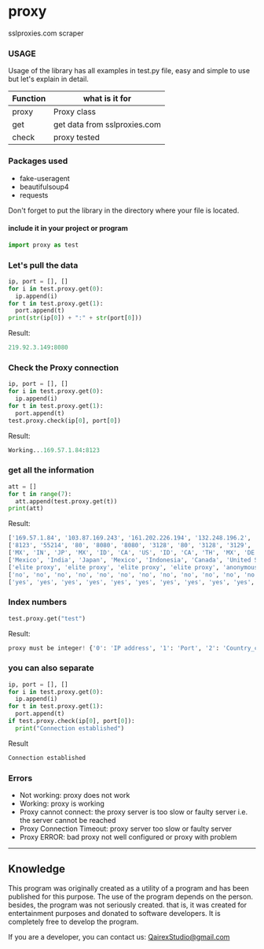 # proxy
sslproxies.com scraper

### USAGE

Usage of the library has all examples in test.py file, easy and simple to use but let's explain in detail.

Function | what is it for 
------------ | -------------
proxy | Proxy class 
get | get data from sslproxies.com
check | proxy tested

### Packages used

* fake-useragent
* beautifulsoup4
* requests

Don't forget to put the library in the directory where your file is located.

#### include it in your project or program

```py
import proxy as test
```

### Let's pull the data
```py
ip, port = [], []
for i in test.proxy.get(0):
  ip.append(i)
for t in test.proxy.get(1):
  port.append(t)
print(str(ip[0]) + ":" + str(port[0]))
```
Result:

```py
219.92.3.149:8080
```

### Check the Proxy connection

```py
ip, port = [], []
for i in test.proxy.get(0):
  ip.append(i)
for t in test.proxy.get(1):
  port.append(t)
test.proxy.check(ip[0], port[0])
```
Result:

```py
Working...169.57.1.84:8123
```

### get all the information

```py
att = []
for t in range(7):
  att.append(test.proxy.get(t))
print(att)
```

Result:

```py
['169.57.1.84', '103.87.169.243', '161.202.226.194', '132.248.196.2', '103.152.5.70', '20.151.27.156', '216.21.18.194', '103.103.175.253', '198.50.163.192', '183.88.226.50', '169.57.1.85', '167.172.171.151', '219.92.3.149', '103.227.254.59', '202.61.51.204', '157.230.103.189', '54.165.67.102', '104.238.81.186', '119.81.189.194', '194.5.206.148', '18.178.146.121', '168.119.137.56', '85.15.152.39', '223.255.133.34', '115.75.1.184', '118.99.104.16', '181.3.74.175', '109.254.47.147', '167.172.180.40', '51.222.67.222', '51.222.67.215', '139.99.102.114', '51.222.67.220', '51.222.67.214', '115.124.115.26', '186.47.83.157', '103.151.125.234', '181.129.43.3', '116.80.41.12', '91.195.156.241', '114.32.84.229', '68.183.221.156', '181.129.183.19', '189.199.126.94', '20.195.17.90', '41.162.186.2', '181.3.107.40', '186.126.65.181', '176.197.95.2', '103.240.77.98', '51.81.21.221', '175.100.103.132', '1.10.186.35', '37.120.192.154', '91.185.51.68', '213.230.91.75', '45.173.18.235', '54.186.85.238', '109.110.73.106', '186.219.96.47', '151.106.34.139', '129.21.95.85', '217.79.181.109', '186.4.186.36', '50.246.120.125', '90.182.166.59', '139.99.105.5', '37.111.42.210', '109.70.189.70', '181.129.138.114', '186.233.96.246', '84.214.150.146', '181.102.53.107', '109.238.222.5', '160.19.232.85', '180.179.98.22', '143.198.196.205', '103.9.188.229', '82.99.232.18', '103.250.156.22', '188.72.6.98', '115.249.2.192', '109.236.108.246', '92.223.105.32', '51.222.67.212', '95.79.55.196', '85.175.216.32', '103.251.214.167', '176.28.64.225', '109.73.181.192', '80.73.9.238', '202.92.6.226', '93.62.245.77', '182.253.173.8', '213.230.97.169', '129.226.52.93', '118.99.100.210', '45.112.124.133', '70.44.24.245', '191.7.210.162']
['8123', '55214', '80', '8080', '8080', '3128', '80', '3128', '3129', '8080', '80', '41233', '8080', '80', '3128', '36366', '8080', '56227', '80', '3128', '80', '3128', '3128', '8080', '8118', '8080', '10809', '3128', '43112', '32768', '32768', '80', '32768', '32768', '80', '8080', '3128', '8080', '80', '3128', '80', '34001', '53281', '8080', '3128', '48017', '10809', '10809', '3128', '30093', '3128', '55667', '37235', '8080', '3128', '3128', '3128', '3128', '32479', '54570', '1080', '8080', '443', '3128', '8080', '80', '80', '8080', '56408', '30838', '23500', '8080', '10809', '40387', '3128', '3128', '80', '36984', '58689', '30093', '37083', '8080', '3128', '3128', '3129', '53281', '53281', '6666', '3128', '43268', '808', '6060', '80', '8080', '3128', '443', '8080', '8080', '8888', '35820']
['MX', 'IN', 'JP', 'MX', 'ID', 'CA', 'US', 'ID', 'CA', 'TH', 'MX', 'DE', 'MY', 'ID', 'PK', 'DE', 'US', 'US', 'HK', 'NL', 'JP', 'DE', 'RU', 'HK', 'VN', 'ID', 'AR', 'UA', 'DE', 'CA', 'CA', 'SG', 'CA', 'CA', 'IN', 'EC', 'VN', 'CO', 'JP', 'UA', 'TW', 'DE', 'CO', 'MX', 'SG', 'ZA', 'AR', 'AR', 'RU', 'IN', 'US', 'KH', 'TH', 'NL', 'RU', 'UZ', 'AR', 'US', 'UA', 'BR', 'FR', 'US', 'DE', 'EC', 'US', 'CZ', 'SG', 'MM', 'RU', 'CO', 'BR', 'NO', 'AR', 'CZ', 'ZA', 'IN', 'SG', 'KH', 'IR', 'IN', 'IQ', 'IN', 'RU', 'LU', 'CA', 'RU', 'RU', 'IN', 'RU', 'IT', 'UA', 'VN', 'IT', 'ID', 'UZ', 'HK', 'ID', 'ID', 'US', 'BR']
['Mexico', 'India', 'Japan', 'Mexico', 'Indonesia', 'Canada', 'United States', 'Indonesia', 'Canada', 'Thailand', 'Mexico', 'Germany', 'Malaysia', 'Indonesia', 'Pakistan', 'Germany', 'United States', 'United States', 'Hong Kong', 'Netherlands', 'Japan', 'Germany', 'Russian Federation', 'Hong Kong', 'Vietnam', 'Indonesia', 'Argentina', 'Ukraine', 'Germany', 'Canada', 'Canada', 'Singapore', 'Canada', 'Canada', 'India', 'Ecuador', 'Vietnam', 'Colombia', 'Japan', 'Ukraine', 'Taiwan', 'Germany', 'Colombia', 'Mexico', 'Singapore', 'South Africa', 'Argentina', 'Argentina', 'Russian Federation', 'India', 'United States', 'Cambodia', 'Thailand', 'Netherlands', 'Russian Federation', 'Uzbekistan', 'Argentina', 'United States', 'Ukraine', 'Brazil', 'France', 'United States', 'Germany', 'Ecuador', 'United States', 'Czech Republic', 'Singapore', 'Myanmar', 'Russian Federation', 'Colombia', 'Brazil', 'Norway', 'Argentina', 'Czech Republic', 'South Africa', 'India', 'Singapore', 'Cambodia', 'Iran', 'India', 'Iraq', 'India', 'Russian Federation', 'Luxembourg', 'Canada', 'Russian Federation', 'Russian Federation', 'India', 'Russian Federation', 'Italy', 'Ukraine', 'Vietnam', 'Italy', 'Indonesia', 'Uzbekistan', 'Hong Kong', 'Indonesia', 'Indonesia', 'United States', 'Brazil']
['elite proxy', 'elite proxy', 'elite proxy', 'elite proxy', 'anonymous', 'anonymous', 'anonymous', 'elite proxy', 'elite proxy', 'elite proxy', 'elite proxy', 'elite proxy', 'elite proxy', 'anonymous', 'elite proxy', 'elite proxy', 'elite proxy', 'elite proxy', 'elite proxy', 'elite proxy', 'anonymous', 'elite proxy', 'elite proxy', 'elite proxy', 'anonymous', 'elite proxy', 'elite proxy', 'anonymous', 'elite proxy', 'elite proxy', 'elite proxy', 'anonymous', 'elite proxy', 'elite proxy', 'elite proxy', 'elite proxy', 'elite proxy', 'elite proxy', 'anonymous', 'elite proxy', 'anonymous', 'elite proxy', 'elite proxy', 'elite proxy', 'anonymous', 'elite proxy', 'elite proxy', 'elite proxy', 'elite proxy', 'elite proxy', 'elite proxy', 'elite proxy', 'elite proxy', 'anonymous', 'elite proxy', 'anonymous', 'elite proxy', 'anonymous', 'elite proxy', 'elite proxy', 'anonymous', 'elite proxy', 'elite proxy', 'elite proxy', 'elite proxy', 'anonymous', 'anonymous', 'elite proxy', 'anonymous', 'anonymous', 'elite proxy', 'anonymous', 'anonymous', 'elite proxy', 'anonymous', 'elite proxy', 'elite proxy', 'anonymous', 'elite proxy', 'elite proxy', 'anonymous', 'anonymous', 'anonymous', 'elite proxy', 'elite proxy', 'elite proxy', 'elite proxy', 'anonymous', 'elite proxy', 'anonymous', 'elite proxy', 'elite proxy', 'anonymous', 'elite proxy', 'elite proxy', 'anonymous', 'elite proxy', 'elite proxy', 'anonymous', 'elite proxy']
['no', 'no', 'no', 'no', 'no', 'no', 'no', 'no', 'no', 'no', 'no', 'no', 'no', 'no', 'no', 'no', 'no', 'no', 'no', 'no', 'no', 'no', 'no', 'no', 'no', 'no', 'no', 'no', 'no', 'no', 'no', 'no', 'no', 'no', 'no', 'no', 'no', 'no', 'no', 'no', 'no', 'no', 'no', 'no', 'no', 'no', 'no', 'no', 'no', 'no', 'no', 'no', 'no', 'no', 'no', 'no', 'no', 'no', 'no', 'no', 'no', 'no', 'no', 'no', 'no', 'no', 'no', 'no', 'no', 'no', 'no', 'no', 'no', 'no', 'no', 'no', 'no', 'no', 'no', 'no', 'no', 'no', 'no', 'no', 'no', 'no', 'no', 'no', 'no', 'no', 'no', 'no', 'no', 'no', 'no', 'no', 'no', 'no', 'no', 'no']
['yes', 'yes', 'yes', 'yes', 'yes', 'yes', 'yes', 'yes', 'yes', 'yes', 'yes', 'yes', 'yes', 'yes', 'yes', 'yes', 'yes', 'yes', 'yes', 'yes', 'yes', 'yes', 'yes', 'yes', 'yes', 'yes', 'yes', 'yes', 'yes', 'yes', 'yes', 'yes', 'yes', 'yes', 'yes', 'yes', 'yes', 'yes', 'yes', 'yes', 'yes', 'yes', 'yes', 'yes', 'yes', 'yes', 'yes', 'yes', 'yes', 'yes', 'yes', 'yes', 'yes', 'yes', 'yes', 'yes', 'yes', 'yes', 'yes', 'yes', 'yes', 'yes', 'yes', 'yes', 'yes', 'yes', 'yes', 'yes', 'yes', 'yes', 'yes', 'yes', 'yes', 'yes', 'yes', 'yes', 'yes', 'yes', 'yes', 'yes', 'yes', 'yes', 'yes', 'yes', 'yes', 'yes', 'yes', 'yes', 'yes', 'yes', 'yes', 'yes', 'yes', 'yes', 'yes', 'yes', 'yes', 'yes', 'yes', 'yes']
```

### Index numbers

```py
test.proxy.get("test")
```

Result:

```py
proxy must be integer! {'0': 'IP address', '1': 'Port', '2': 'Country_code', '3': 'Country', '4': 'Anonymity', '5': 'Google', '6': 'Https', '7': 'Last_checked'}
```

### you can also separate

```py
ip, port = [], []
for i in test.proxy.get(0):
  ip.append(i)
for t in test.proxy.get(1):
  port.append(t)
if test.proxy.check(ip[0], port[0]):
  print("Connection established")
```

Result

```py
Connection established
```

### Errors

* Not working: proxy does not work
* Working: proxy is working
* Proxy cannot connect: the proxy server is too slow or faulty server i.e. the server cannot be reached
* Proxy Connection Timeout: proxy server too slow or faulty server
* Proxy ERROR: bad proxy not well configured or proxy with problem


--------

## Knowledge

This program was originally created as a utility of a program and has been published for this purpose. The use of the program depends on the person. besides, the program was not seriously created. that is, it was created for entertainment purposes and donated to software developers. It is completely free to develop the program.

If you are a developer, you can contact us: QairexStudio@gmail.com
